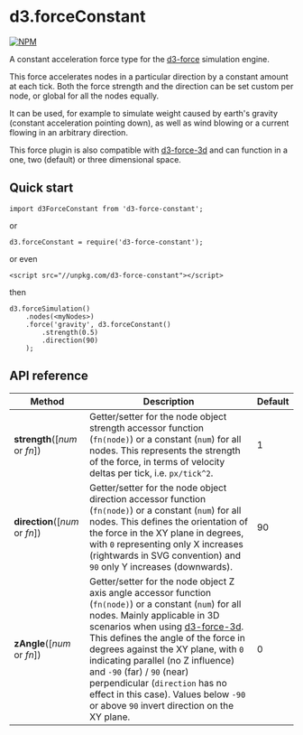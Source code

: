 # d3.forceConstant

[![NPM](https://nodei.co/npm/d3-force-constant.png?compact=true)](https://nodei.co/npm/d3-force-constant/)

A constant acceleration force type for the [d3-force](https://github.com/d3/d3-force) simulation engine.

This force accelerates nodes in a particular direction by a constant amount at each tick. Both the force strength and the direction can be set custom per node, or global for all the nodes equally.

It can be used, for example to simulate weight caused by earth's gravity (constant acceleration pointing down), as well as wind blowing or a current flowing in an arbitrary direction.

This force plugin is also compatible with [d3-force-3d](https://github.com/vasturiano/d3-force-3d) and can function in a one, two (default) or three dimensional space.

## Quick start

```
import d3ForceConstant from 'd3-force-constant';
```
or
```
d3.forceConstant = require('d3-force-constant');
```
or even
```
<script src="//unpkg.com/d3-force-constant"></script>
```
then
```
d3.forceSimulation()
    .nodes(<myNodes>)
    .force('gravity', d3.forceConstant()
        .strength(0.5)
        .direction(90)   
    );
```

## API reference

| Method | Description | Default |
| ------------------ | -------------------------------------------------------------------------------------------------------------------------- | ------------- |
| <b>strength</b>([<i>num</i> or <i>fn</i>]) | Getter/setter for the node object strength accessor function (`fn(node)`) or a constant (`num`) for all nodes. This represents the strength of the force, in terms of velocity deltas per tick, i.e. `px/tick^2`.  | 1 |
| <b>direction</b>([<i>num</i> or <i>fn</i>]) | Getter/setter for the node object direction accessor function (`fn(node)`) or a constant (`num`) for all nodes. This defines the orientation of the force in the XY plane in degrees, with `0` representing only X increases (rightwards in SVG convention) and `90` only Y increases (downwards).  | 90 |
| <b>zAngle</b>([<i>num</i> or <i>fn</i>]) | Getter/setter for the node object Z axis angle accessor function (`fn(node)`) or a constant (`num`) for all nodes. Mainly applicable in 3D scenarios when using [d3-force-3d](https://github.com/vasturiano/d3-force-3d). This defines the angle of the force in degrees against the XY plane, with `0` indicating parallel (no Z influence) and `-90` (far) / `90` (near) perpendicular (`direction` has no effect in this case). Values below `-90` or above `90` invert direction on the XY plane. | 0 |

